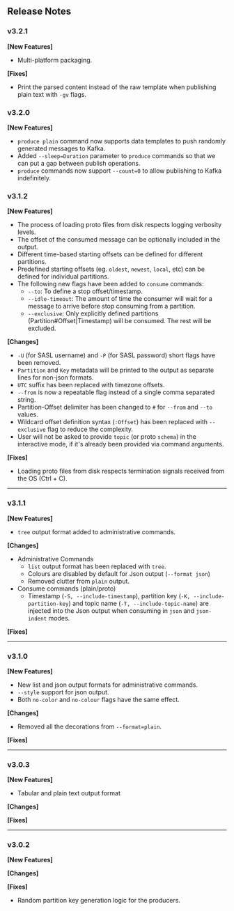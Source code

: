 ## Release Notes
### v3.2.1

**[New Features]**

- Multi-platform packaging.

**[Fixes]**
- Print the parsed content instead of the raw template when publishing plain text with `-gv` flags.

### v3.2.0

**[New Features]**

- `produce plain` command now supports data templates to push randomly generated messages to Kafka.
- Added `--sleep=Duration` parameter to `produce` commands so that we can put a gap between publish operations.
- `produce` commands now support `--count=0` to allow publishing to Kafka indefinitely. 

### v3.1.2

**[New Features]**
- The process of loading proto files from disk respects logging verbosity levels.
- The offset of the consumed message can be optionally included in the output.
- Different time-based starting offsets can be defined for different partitions.
- Predefined starting offsets (eg. `oldest`, `newest`, `local`, etc) can be defined for individual partitions.
- The following new flags have been added to `consume` commands: 
    - `--to`: To define a stop offset/timestamp.
    - `--idle-timeout`: The amount of time the consumer will wait for a message to arrive before stop consuming from a partition.
    - `--exclusive`: Only explicitly defined partitions (Partition#Offset|Timestamp) will be consumed. The rest will be excluded.

**[Changes]**
 - `-U` (for SASL username) and `-P` (for SASL password) short flags have been removed.
 - `Partition` and `Key` metadata will be printed to the output as separate lines for non-json formats.
 - `UTC` suffix has been replaced with timezone offsets.
 - `--from` is now a repeatable flag instead of a single comma separated string.
 - Partition-Offset delimiter has been changed to `#` for `--from` and `--to` values.
 - Wildcard offset definition syntax (`:Offset`) has been replaced with `--exclusive` flag to reduce the complexity.
 - User will not be asked to provide `topic` (or proto `schema`) in the interactive mode, if it's already been provided via command arguments. 

**[Fixes]**
- Loading proto files from disk respects termination signals received from the OS (Ctrl + C).
 
---
### v3.1.1

**[New Features]**
 - `tree` output format added to administrative commands.

**[Changes]**
- Administrative Commands
  - `list` output format has been replaced with `tree`.
  - Colours are disabled by default for Json output (`--format json`)
  - Removed clutter from `plain` output.
- Consume commands (plain/proto)
  - Timestamp (`-S, --include-timestamp`), partition key (`-K, --include-partition-key`) and topic name (`-T, --include-topic-name`) are injected into the Json output when consuming in `json` and `json-indent` modes.

**[Fixes]**

---

### v3.1.0

**[New Features]**

 - New list and json output formats for administrative commands.
 - `--style` support for json output.
 - Both `no-color` and `no-colour` flags have the same effect.
 
 **[Changes]**
 - Removed all the decorations from `--format=plain`.
 
 **[Fixes]**
 
---
 
 ### v3.0.3
 
 **[New Features]**
  - Tabular and plain text output format
 
 **[Changes]**

 
 **[Fixes]**
 
---
 
  ### v3.0.2
  
  **[New Features]**
   
  
  **[Changes]**
 
  
  **[Fixes]**
  - Random partition key generation logic for the producers.
